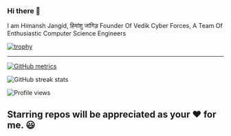 ### Hi there 👋

I am Himansh Jangid, हिमांशु जांगिड़
Founder Of Vedik Cyber Forces, A Team Of Enthusiastic Computer Science Engineers

<!--
**himanshurajora/himanshurajora** is a ✨ _special_ ✨ repository because its `README.md` (this file) appears on your GitHub profile.

Here are some ideas to get you started:

- 🔭 I’m currently working on ...
- 🌱 I’m currently learning ...
- 👯 I’m looking to collaborate on ...
- 🤔 I’m looking for help with ...
- 💬 Ask me about ...
- 📫 How to reach me: ...
- 😄 Pronouns: ...
- ⚡ Fun fact: ...
-->



[![trophy](https://github-profile-trophy.vercel.app/?username=himanshurajora)](https://github.com/ryo-ma/github-profile-trophy)
<hr>

[![GitHub metrics](https://metrics.lecoq.io/himanshurajora)](https://metrics.lecoq.io/himanshurajora)  

![GitHub streak stats](https://github-readme-streak-stats.herokuapp.com/?user=himanshurajora)  

![Profile views](https://gpvc.arturio.dev/himanshurajora)   


<h2>Starring repos will be appreciated as your ❤️ for me. 😃 </h2>
